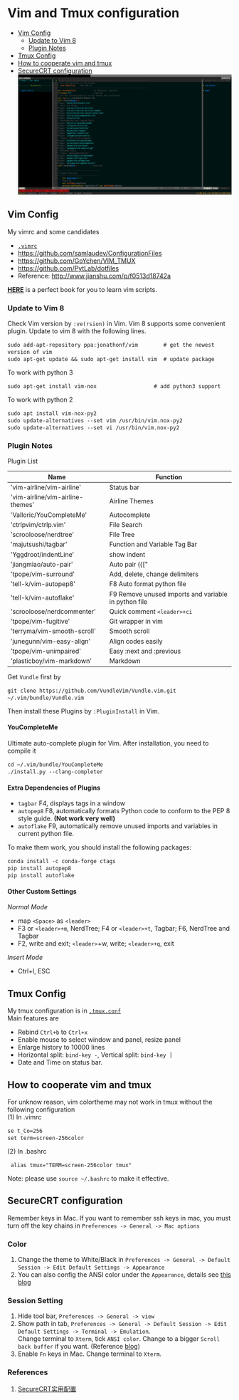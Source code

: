 # Vim and Tmux configuration
 - [Vim Config](#vim-config)
   * [Update to Vim 8](#update-to-vim-8)
   * [Plugin Notes](#plugin-notes)
 - [Tmux Config](#tmux-config)
 - [How to cooperate vim and tmux](#how-to-cooperate-vim-and-tmux)
 - [SecureCRT configuration](#securecrt-configuration)
![Example Image](example.png)

## Vim Config
My vimrc and some candidates
- [`.vimrc`](.vimrc)
- https://github.com/samlaudev/ConfigurationFiles
- https://github.com/GoYchen/VIM_TMUX
- https://github.com/PytLab/dotfiles
- Reference: http://www.jianshu.com/p/f0513d18742a

[**HERE**](http://learnvimscriptthehardway.stevelosh.com/chapters/01.html) is a perfect book for you to learn vim scripts.

### Update to Vim 8
Check Vim version by `:ve(rsion)` in Vim. Vim 8 supports some convenient plugin. Update to vim 8 with the following lines.
```
sudo add-apt-repository ppa:jonathonf/vim        # get the newest version of vim
sudo apt-get update && sudo apt-get install vim  # update package
```
To work with python 3
```
sudo apt-get install vim-nox                  # add python3 support
```
To work with python 2
```
sudo apt install vim-nox-py2
sudo update-alternatives --set vim /usr/bin/vim.nox-py2
sudo update-alternatives --set vi /usr/bin/vim.nox-py2
```
### Plugin Notes
Plugin List

Name                             | Function
----                             | ---
'vim-airline/vim-airline'        | Status bar
'vim-airline/vim-airline-themes' | Airline Themes
'Valloric/YouCompleteMe'         | Autocomplete
'ctrlpvim/ctrlp.vim'             | File Search
'scrooloose/nerdtree'            | File Tree
'majutsushi/tagbar'              | Function and Variable Tag Bar
'Yggdroot/indentLine'            | show indent
'jiangmiao/auto-pair'            | Auto pair ({["
'tpope/vim-surround'             | Add, delete, change delimiters
'tell-k/vim-autopep8'            | F8 Auto format python file
'tell-k/vim-autoflake'           | F9 Remove unused imports and variable in python file 
'scrooloose/nerdcommenter'       | Quick comment `<leader>+ci`
'tpope/vim-fugitive'             | Git wrapper in vim
'terryma/vim-smooth-scroll'      | Smooth scroll
'junegunn/vim-easy-align'        | Align codes easily
'tpope/vim-unimpaired'           | Easy :next and :previous
'plasticboy/vim-markdown'        | Markdown

Get `Vundle` first by
```
git clone https://github.com/VundleVim/Vundle.vim.git ~/.vim/bundle/Vundle.vim
```
Then install these Plugins by `:PluginInstall` in Vim.

#### YouCompleteMe
Ultimate auto-complete plugin for Vim. After installation, you need to compile it
```
cd ~/.vim/bundle/YouCompleteMe
./install.py --clang-completer
```

#### Extra Dependencies of Plugins 
- `tagbar` F4, displays tags in a window
- `autopep8` F8, automatically formats Python code to conform to the PEP 8 style guide. **(Not work very well)**
- `autoflake` F9, automatically remove unused imports and variables in current python file.   

To make them work, you should install the following packages:
```
conda install -c conda-forge ctags
pip install autopep8
pip install autoflake
```

#### Other Custom Settings
*Normal Mode*
- map `<Space>` as `<leader>`
- F3 or `<leader>+m`, NerdTree; F4 or `<leader>+t`, Tagbar; F6, NerdTree and Tagbar
- F2, write and exit; `<leader>`+w, write; `<leader>+q`, exit

*Insert Mode*
- Ctrl+l, ESC

## Tmux Config

My tmux configuration is in [`.tmux.conf`](.tmux.conf)  
Main features are
- Rebind `Ctrl+b` to `Ctrl+x`
- Enable mouse to select window and panel, resize panel
- Enlarge history to 10000 lines
- Horizontal split: `bind-key -`, Vertical split: `bind-key ]`
- Date and Time on status bar.

## How to cooperate vim and tmux 
For unknow reason, vim colortheme may not work in tmux without the following configuration  
(1) In .vimrc
```
se t_Co=256
set term=screen-256color
```
(2) In .bashrc
```
 alias tmux="TERM=screen-256color tmux" 
```
Note: please use `source ~/.bashrc` to make it effective.

## SecureCRT configuration
Remember keys in Mac. If you want to remember ssh keys in mac, you must turn off the key chains in `Preferences -> General -> Mac options`
### Color 
1. Change the theme to White/Black in `Preferences -> General -> Default Session -> Edit Default Settings -> Appearance`
1. You can also config the ANSI color under the `Appearance`, details see [this blog](http://liam0205.me/2015/09/24/color-scheme-for-securecrt/index.html)
### Session Setting
1. Hide tool bar, `Preferences -> General -> view`
1. Show path in tab, `Preferences -> General -> Default Session -> Edit Default Settings -> Terminal -> Emulation`.  
Change terminal to `Xterm`, tick `ANSI color`. Change to a bigger `Scroll back buffer` if you want. (Reference [blog](http://blog.csdn.net/delphiwcdj/article/details/7226921)) 
1. Enable `Fn` keys in Mac. Change terminal to `Xterm`.
### References
1. [SecureCRT实用配置](http://xstarcd.github.io/wiki/windows/SecureCRT_confs.html)
